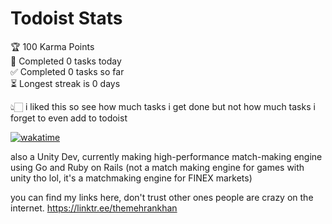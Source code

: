 # Todoist Stats

<!-- TODO-IST:START -->
🏆  100 Karma Points           
🌸  Completed 0 tasks today           
✅  Completed 0 tasks so far           
⏳  Longest streak is 0 days
<!-- TODO-IST:END -->

👆🏻 i liked this so see how much tasks i get done but not how much tasks i forget to even add to todoist

[![wakatime](https://wakatime.com/badge/user/d070bdfa-1040-49d4-8c79-90d700607e27.svg)](https://wakatime.com/@d070bdfa-1040-49d4-8c79-90d700607e27)

also a Unity Dev, currently making high-performance match-making engine using Go and Ruby on Rails (not a match making engine for games with unity tho lol, it's a matchmaking engine for FINEX markets)

you can find my links here, don't trust other ones people are crazy on the internet.
https://linktr.ee/themehrankhan

